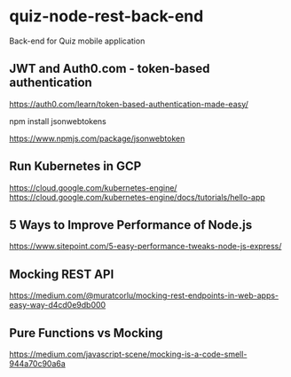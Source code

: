 # quiz-node-rest-back-end
Back-end for Quiz mobile application

## JWT and Auth0.com - token-based authentication
https://auth0.com/learn/token-based-authentication-made-easy/

npm install jsonwebtokens

https://www.npmjs.com/package/jsonwebtoken

## Run Kubernetes in GCP

https://cloud.google.com/kubernetes-engine/
https://cloud.google.com/kubernetes-engine/docs/tutorials/hello-app

## 5 Ways to Improve Performance of Node.js
https://www.sitepoint.com/5-easy-performance-tweaks-node-js-express/

## Mocking REST API
https://medium.com/@muratcorlu/mocking-rest-endpoints-in-web-apps-easy-way-d4cd0e9db000

## Pure Functions vs Mocking
https://medium.com/javascript-scene/mocking-is-a-code-smell-944a70c90a6a

